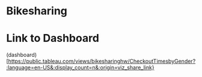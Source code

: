 # Bikesharing #

# Link to Dashboard #
(dashboard)[https://public.tableau.com/views/bikesharinghw/CheckoutTimesbyGender?:language=en-US&:display_count=n&:origin=viz_share_link}
